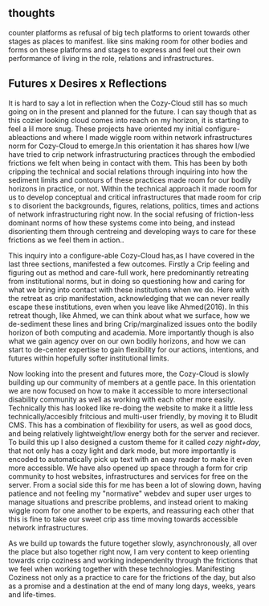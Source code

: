 ## thoughts

counter platforms as refusal of big tech platforms to orient towards other stages as places to manifest. like sins making room for other bodies and forms on these platforms and stages to express and feel out their own performance of living in the role, relations and infrastructures.

## Futures x Desires x Reflections

It is hard to say a lot in reflection when the Cozy-Cloud still has so much going on in the present and planned for the future. I can say though that as this cozier looking cloud comes into reach on my horizon, it is starting to feel a lil more snug. These projects have oriented my initial configure-ableactions and where I made wiggle room within network infrastructures norm for Cozy-Cloud to emerge.In this orientation it has shares how I/we have tried to crip network infrastructuring practices through the embodied frictions we felt when being in contact with them. This has been by both cripping the technical and social relations through inquiring into how the sediment limits and contours of these practices made room for our bodily horizons in practice, or not. Within the technical approach it made room for us to develop conceptual and critical infrastructures that made room for crip s to disorient the backgrounds, figures, relations, politics, times and actions of network infrastructuring right now. In the social refusing of friction-less dominant norms of how these systems come into being, and instead disorienting them through centreing and developing ways to care for these frictions as we feel them in action..

This inquiry into a configure-able Cozy-Cloud has,as I have covered in the last three sections, manifested a few outcomes. Firstly a Crip feeling and figuring out as method and care-full work, here predominantly retreating from institutional norms, but in doing so questioning how and caring for what we bring into contact with these institutions when we do. Here with the retreat as crip manifestation, acknowledging that we can never really escape these institutions, even when you leave like Ahmed(2016). In this retreat though, like Ahmed, we can think about what we surface, how we de-sediment these lines and bring Crip/marginalized issues onto the bodily horizon of both computing and academia. More importantly though is also what we gain agency over on our own bodily horizons, and how we can start to de-center expertise to gain flexibility for our actions, intentions, and futures within hopefully softer institutional limits.

Now looking into the present and futures more, the Cozy-Cloud is slowly building up our community of members at a gentle pace. In this orientation we are now focused on how to make it accessible to more intersectional disability community as well as working with each other more easily. Technically this has looked like re-doing the website to make it a little less technically/accesibly fritcious and multi-user friendly, by moving it to Bludit CMS. This has a combination of flexibility for users, as well as good docs, and being relatively lightweight/low energy both for the server and reciever. To build this up I also designed a custom theme for it called *cozy night+day*, that not only has a cozy light and dark mode, but more importantly is encoded to automatically pick up text with an easy reader to make it even more accessible. We have also opened up space through a form for crip community to host websites, infrastructures and services for free on the server. From a social side this for me has been a lot of slowing down, having patience and not feeling my "normative" webdev and super user urges to manage situations and prescribe problems, and instead orient to making wiggle room for one another to be experts, and reassuring each other that this is fine to take our sweet crip ass time moving towards accessible network infrastructures.

As we build up towards the future together slowly, asynchronously, all over the place but also together right now, I am very content to keep orienting towards crip coziness and working independenlty through the frictions that we feel when working together with these technologies. Manifesting Coziness not only as a practice to care for the frictions of the day, but also as a promise and a destination at the end of many long days, weeks, years and life-times.













